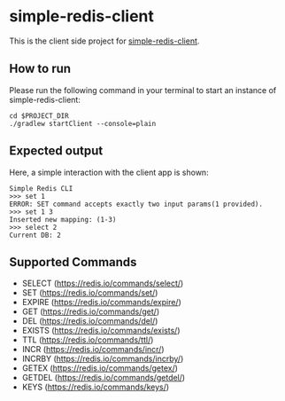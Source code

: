 # simple-redis-client

This is the client side project for [simple-redis-client](https://github.com/arman-yekkehkhani/simple-redis-server).

## How to run
Please run the following command in your terminal to start an instance of simple-redis-client:

```
cd $PROJECT_DIR
./gradlew startClient --console=plain
```

## Expected output

Here, a simple interaction with the client app is shown:

```
Simple Redis CLI
>>> set 1
ERROR: SET command accepts exactly two input params(1 provided).
>>> set 1 3
Inserted new mapping: (1-3)
>>> select 2
Current DB: 2

```

## Supported Commands

* SELECT (https://redis.io/commands/select/) 
* SET (https://redis.io/commands/set/) 
* EXPIRE (https://redis.io/commands/expire/) 
* GET (https://redis.io/commands/get/)
* DEL (https://redis.io/commands/del/) 
* EXISTS (https://redis.io/commands/exists/)
* TTL (https://redis.io/commands/ttl/)
* INCR (https://redis.io/commands/incr/)
* INCRBY (https://redis.io/commands/incrby/) 
* GETEX (https://redis.io/commands/getex/) 
* GETDEL (https://redis.io/commands/getdel/) 
* KEYS (https://redis.io/commands/keys/)
